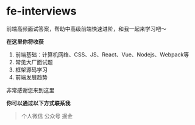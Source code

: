 # fe-interviews
前端高频面试答案，帮助中高级前端快速进阶，和我一起来学习吧～

<strong>在这里你将收获</strong>

1. 前端基础：计算机网络、CSS、JS、React、Vue、Nodejs、Webpack等
2. 常见大厂面试题
3. 框架源码学习
4. 前端发展趋势

非常感谢您来到这里

<strong>你可以通过以下方式联系我</strong>

> 个人微信
> 公众号
> 掘金
